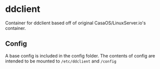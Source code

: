# ddclient
Container for ddclient based off of original CasaOS/LinuxServer.io's container.

## Config
A base config is included in the config folder. The contents of config are
intended to be mounted to `/etc/ddclient` and `/config`